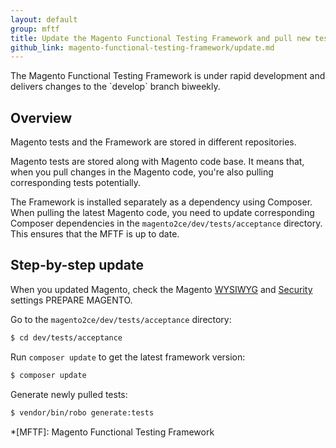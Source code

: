 ```yaml
---
layout: default
group: mftf
title: Update the Magento Functional Testing Framework and pull new tests
github_link: magento-functional-testing-framework/update.md
---
```


<div class="bs-callout bs-callout-info" markdown="1">
The Magento Functional Testing Framework is under rapid development and delivers changes to the `develop` branch biweekly.
</div>

## Overview

Magento tests and the Framework are stored in different repositories.

Magento tests are stored along with Magento code base.
It means that, when you pull changes in the Magento code, you're also pulling corresponding tests potentially.

The Framework is installed separately as a dependency using Composer. When pulling the latest Magento code, you need to update corresponding Composer dependencies in the `magento2ce/dev/tests/acceptance` directory. This ensures that the MFTF is up to date.

## Step-by-step update 

When you updated Magento, check the Magento [WYSIWYG] and [Security] settings PREPARE MAGENTO.

Go to the `magento2ce/dev/tests/acceptance` directory:

```bash
$ cd dev/tests/acceptance
```

Run `composer update` to get the latest framework version:

```bash
$ composer update
```

Generate newly pulled tests: 

```bash
$ vendor/bin/robo generate:tests
```

<!-- LINK DEFINITIONS -->

[WYSIWYG]: ./getting-started.html#wysiwyg-settings
[Security]: ./getting-started.html#security-settings

<!-- Abbreviations -->

*[MFTF]: Magento Functional Testing Framework